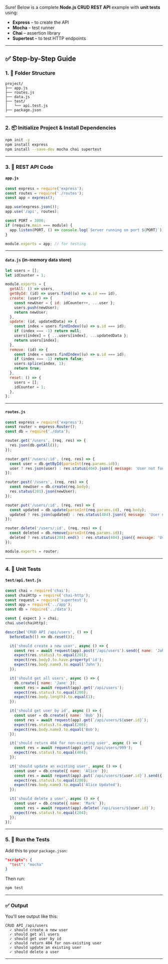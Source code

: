 Sure! Below is a complete **Node.js CRUD REST API** example with **unit tests** using:

* **Express** – to create the API
* **Mocha** – test runner
* **Chai** – assertion library
* **Supertest** – to test HTTP endpoints

---

## ✅ Step-by-Step Guide

### 1. 📁 Folder Structure

```
project/
├── app.js
├── routes.js
├── data.js
├── test/
│   └── api.test.js
├── package.json
```

---

### 2. 📦 Initialize Project & Install Dependencies

```bash
npm init -y
npm install express
npm install --save-dev mocha chai supertest
```

---

### 3. 🚀 REST API Code

#### `app.js`

```js
const express = require('express');
const routes = require('./routes');
const app = express();

app.use(express.json());
app.use('/api', routes);

const PORT = 3000;
if (require.main === module) {
  app.listen(PORT, () => console.log(`Server running on port ${PORT}`));
}

module.exports = app; // for testing
```

---

#### `data.js` (in-memory data store)

```js
let users = [];
let idCounter = 1;

module.exports = {
  getAll: () => users,
  getById: (id) => users.find((u) => u.id === id),
  create: (user) => {
    const newUser = { id: idCounter++, ...user };
    users.push(newUser);
    return newUser;
  },
  update: (id, updatedData) => {
    const index = users.findIndex((u) => u.id === id);
    if (index === -1) return null;
    users[index] = { ...users[index], ...updatedData };
    return users[index];
  },
  remove: (id) => {
    const index = users.findIndex((u) => u.id === id);
    if (index === -1) return false;
    users.splice(index, 1);
    return true;
  },
  reset: () => {
    users = [];
    idCounter = 1;
  },
};
```

---

#### `routes.js`

```js
const express = require('express');
const router = express.Router();
const db = require('./data');

router.get('/users', (req, res) => {
  res.json(db.getAll());
});

router.get('/users/:id', (req, res) => {
  const user = db.getById(parseInt(req.params.id));
  user ? res.json(user) : res.status(404).json({ message: 'User not found' });
});

router.post('/users', (req, res) => {
  const newUser = db.create(req.body);
  res.status(201).json(newUser);
});

router.put('/users/:id', (req, res) => {
  const updated = db.update(parseInt(req.params.id), req.body);
  updated ? res.json(updated) : res.status(404).json({ message: 'User not found' });
});

router.delete('/users/:id', (req, res) => {
  const deleted = db.remove(parseInt(req.params.id));
  deleted ? res.status(204).end() : res.status(404).json({ message: 'User not found' });
});

module.exports = router;
```

---

### 4. 🧪 Unit Tests

#### `test/api.test.js`

```js
const chai = require('chai');
const chaiHttp = require('chai-http');
const request = require('supertest');
const app = require('../app');
const db = require('../data');

const { expect } = chai;
chai.use(chaiHttp);

describe('CRUD API /api/users', () => {
  beforeEach(() => db.reset());

  it('should create a new user', async () => {
    const res = await request(app).post('/api/users').send({ name: 'John' });
    expect(res.status).to.equal(201);
    expect(res.body).to.have.property('id');
    expect(res.body.name).to.equal('John');
  });

  it('should get all users', async () => {
    db.create({ name: 'Jane' });
    const res = await request(app).get('/api/users');
    expect(res.status).to.equal(200);
    expect(res.body.length).to.equal(1);
  });

  it('should get user by id', async () => {
    const user = db.create({ name: 'Bob' });
    const res = await request(app).get(`/api/users/${user.id}`);
    expect(res.status).to.equal(200);
    expect(res.body.name).to.equal('Bob');
  });

  it('should return 404 for non-existing user', async () => {
    const res = await request(app).get('/api/users/999');
    expect(res.status).to.equal(404);
  });

  it('should update an existing user', async () => {
    const user = db.create({ name: 'Alice' });
    const res = await request(app).put(`/api/users/${user.id}`).send({ name: 'Alice Updated' });
    expect(res.status).to.equal(200);
    expect(res.body.name).to.equal('Alice Updated');
  });

  it('should delete a user', async () => {
    const user = db.create({ name: 'Mark' });
    const res = await request(app).delete(`/api/users/${user.id}`);
    expect(res.status).to.equal(204);
  });
});
```

---

### 5. 🏃 Run the Tests

Add this to your `package.json`:

```json
"scripts": {
  "test": "mocha"
}
```

Then run:

```bash
npm test
```

---

### ✅ Output

You'll see output like this:

```
CRUD API /api/users
  ✓ should create a new user
  ✓ should get all users
  ✓ should get user by id
  ✓ should return 404 for non-existing user
  ✓ should update an existing user
  ✓ should delete a user
```

---

 
